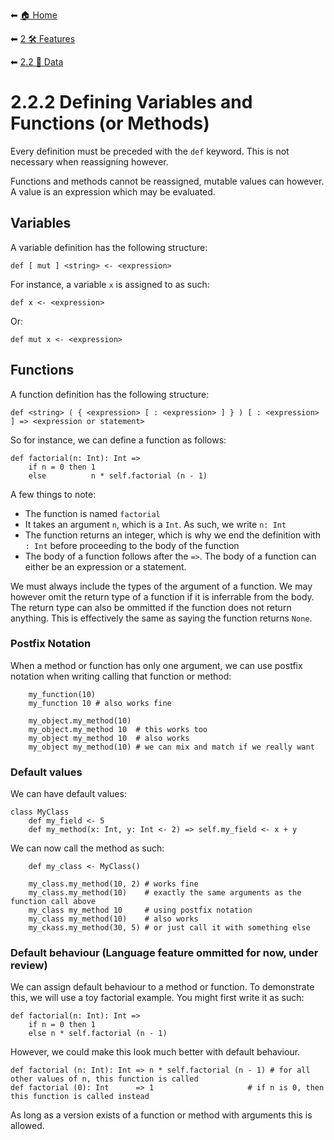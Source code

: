 ⬅ [🏠 Home](../../README.md)

⬅ [2 🛠 Features](../README.md)

⬅ [2.2 📝 Data](README.md)

# 2.2.2 Defining Variables and Functions (or Methods)

Every definition must be preceded with the `def` keyword. 
This is not necessary when reassigning however.

Functions and methods cannot be reassigned, mutable values can however. 
A value is an expression which may be evaluated.

## Variables

A variable definition has the following structure:
    
    def [ mut ] <string> <- <expression>

For instance, a variable `x` is assigned to as such:

    def x <- <expression>

Or: 

    def mut x <- <expression>

## Functions

A function definition has the following structure:

    def <string> ( { <expression> [ : <expression> ] } ) [ : <expression> ] => <expression or statement>

So for instance, we can define a function as follows:

    def factorial(n: Int): Int =>
        if n = 0 then 1
        else          n * self.factorial (n - 1) 

A few things to note:
-   The function is named `factorial`
-   It takes an argument `n`, which is a `Int`. 
    As such, we write `n: Int`
-   The function returns an integer, which is why we end the definition with `: Int` before proceeding to the body of the function
-   The body of a function follows after the `=>`.
    The body of a function can either be an expression or a statement.

We must always include the types of the argument of a function.
We may however omit the return type of a function if it is inferrable from the body.
The return type can also be ommitted if the function does not return anything.
This is effectively the same as saying the function returns `None`.

### Postfix Notation

When a method or function has only one argument, we can use postfix notation when writing calling that function or 
method:
```
    my_function(10)
    my_function 10 # also works fine
    
    my_object.my_method(10)
    my_object.my_method 10  # this works too
    my_object my_method 10  # also works
    my_object my_method(10) # we can mix and match if we really want
```

### Default values

We can have default values:

    class MyClass
        def my_field <- 5
        def my_method(x: Int, y: Int <- 2) => self.my_field <- x + y

We can now call the method as such:
```
    def my_class <- MyClass()
    
    my_class.my_method(10, 2) # works fine
    my_class.my_method(10)    # exactly the same arguments as the function call above
    my_class my_method 10     # using postfix notation
    my_class my_method(10)    # also works
    my_ckass.my_method(30, 5) # or just call it with something else
```

### Default behaviour (Language feature ommitted for now, under review)

We can assign default behaviour to a method or function. 
To demonstrate this, we will use a toy factorial example. 
You might first write it as such:

    def factorial(n: Int): Int =>
        if n = 0 then 1
        else n * self.factorial (n - 1) 

However, we could make this look much better with default behaviour. 

    def factorial (n: Int): Int => n * self.factorial (n - 1) # for all other values of n, this function is called
    def factorial (0): Int      => 1                     # if n is 0, then this function is called instead

As long as a version exists of a function or method with arguments this is allowed.
